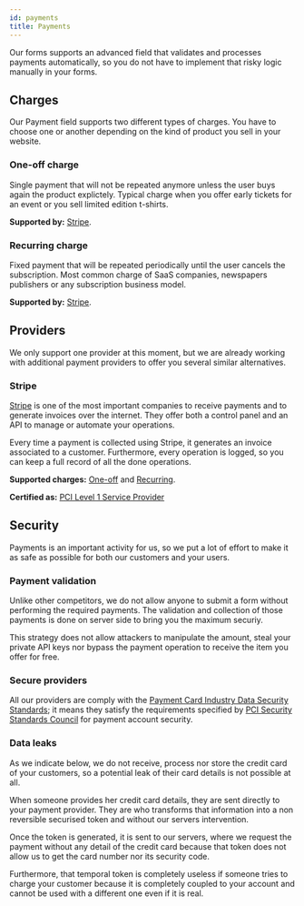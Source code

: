 ```yaml
---
id: payments
title: Payments
---
```


Our forms supports an advanced field that validates and processes payments automatically, so you do not have to implement that risky logic manually in your forms.

## Charges

Our Payment field supports two different types of charges. You have to choose one or another depending on the kind of product you sell in your website.

### One-off charge

Single payment that will not be repeated anymore unless the user buys again the product explictely. Typical charge when you offer early tickets for an event or you sell limited edition t-shirts.

**Supported by:** [Stripe](#stripe).

### Recurring charge

Fixed payment that will be repeated periodically until the user cancels the subscription. Most common charge of SaaS companies, newspapers publishers or any subscription business model.

**Supported by:** [Stripe](#stripe).

## Providers

We only support one provider at this moment, but we are already working with additional payment providers to offer you several similar alternatives.

### Stripe

[Stripe](https://stripe.com/) is one of the most important companies to receive payments and to generate invoices over the internet. They offer both a control panel and an API to manage or automate your operations.

Every time a payment is collected using Stripe, it generates an invoice associated to a customer. Furthermore, every operation is logged, so you can keep a full record of all the done operations.

**Supported charges:** [One-off](/docs/forms/payments#one-off-charge) and [Recurring](/docs/forms/payments#recurring-charge).

**Certified as:** [PCI Level 1 Service Provider](http://www.visa.com/splisting/searchGrsp.do?companyNameCriteria=stripe,%20inc)

## Security

Payments is an important activity for us, so we put a lot of effort to make it as safe as possible for both our customers and your users.

### Payment validation

Unlike other competitors, we do not allow anyone to submit a form without performing the required payments. The validation and collection of those payments is done on server side to bring you the maximum securiy.

This strategy does not allow attackers to manipulate the amount, steal your private API keys nor bypass the payment operation to receive the item you offer for free.

### Secure providers

All our providers are comply with the [Payment Card Industry Data Security Standards](https://www.pcisecuritystandards.org/security_standards); it means they satisfy the requirements specified by [PCI Security Standards Council](https://www.pcisecuritystandards.org/about_us/) for payment account security.

### Data leaks

As we indicate below, we do not receive, process nor store the credit card of your customers, so a potential leak of their card details is not possible at all.

When someone provides her credit card details, they are sent directly to your payment provider. They are who transforms that information into a non reversible securised token and without our servers intervention.

Once the token is generated, it is sent to our servers, where we request the payment without any detail of the credit card because that token does not allow us to get the card number nor its security code.

Furthermore, that temporal token is completely useless if someone tries to charge your customer because it is completely coupled to your account and cannot be used with a different one even if it is real.
